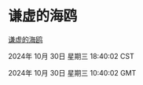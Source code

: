 # 谦虚的海鸥
[谦虚的海鸥](http://219.139.197.74:56308/qxdho/course/base/hotlink/index.php)

2024年 10月 30日 星期三 18:40:02 CST

2024年 10月 30日 星期三 10:40:02 GMT

